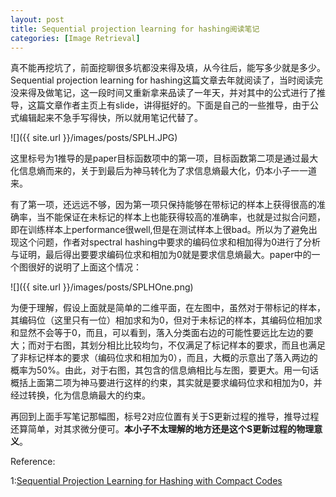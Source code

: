 ```yaml
---
layout: post
title: Sequential projection learning for hashing阅读笔记
categories: [Image Retrieval]
---
```


真不能再挖坑了，前面挖聊很多坑都没来得及填，从今往后，能写多少就是多少。Sequential projection learning for hashing这篇文章去年就阅读了，当时阅读完没来得及做笔记，这一段时间又重新拿来品读了一年天，并对其中的公式进行了推导，这篇文章作者主页上有slide，讲得挺好的。下面是自己的一些推导，由于公式编辑起来不急手写得快，所以就用笔记代替了。

![]({{ site.url }}/images/posts/SPLH.JPG)

这里标号为1推导的是paper目标函数项中的第一项，目标函数第二项是通过最大化信息熵而来的，关于到最后为神马转化为了求信息熵最大化，仍本小子一一道来。

有了第一项，还远远不够，因为第一项只保持能够在带标记的样本上获得很高的准确率，当不能保证在未标记的样本上也能获得较高的准确率，也就是过拟合问题，即在训练样本上performance很well,但是在测试样本上很bad。所以为了避免出现这个问题，作者对spectral hashing中要求的编码位求和相加得为0进行了分析与证明，最后得出要要求编码位求和相加为0就是要求信息熵最大。paper中的一个图很好的说明了上面这个情况：

![]({{ site.url }}/images/posts/SPLHOne.png)

为便于理解，假设上面就是简单的二维平面，在左图中，虽然对于带标记的样本，其编码位（这里只有一位）相加求和为0，但对于未标记的样本，其编码位相加求和显然不会等于0，而且，可以看到，落入分类面右边的可能性要远比左边的要大；而对于右图，其划分相比比较均匀，不仅满足了标记样本的要求，而且也满足了非标记样本的要求（编码位求和相加为0），而且，大概的示意出了落入两边的概率为50%。由此，对于右图，其包含的信息熵相比与左图，要更大。用一句话概括上面第二项为神马要进行这样的约束，其实就是要求编码位求和相加为0，并经过转换，化为信息熵最大的约束。

再回到上面手写笔记那幅图，标号2对应位置有关于S更新过程的推导，推导过程还算简单，对其求微分便可。**本小子不太理解的地方还是这个S更新过程的物理意义**。

Reference:

1:[Sequential Projection Learning for Hashing with Compact Codes](https://www.google.com.hk/url?sa=t&rct=j&q=&esrc=s&source=web&cd=1&ved=0CC8QFjAA&url=%68%74%74%70%3a%2f%2f%73%61%6e%6a%69%76%6b%2e%63%6f%6d%2f%53%50%4c%48%5f%49%43%4d%4c%31%30%2e%70%64%66&ei=comMU_7HFZL48QXS0IHACg&usg=AFQjCNEQCuyC-ZHa8Qb8ftvg-VPp9iApow&sig2=UuL74tDT4qNOHBAqWFdmZA)
